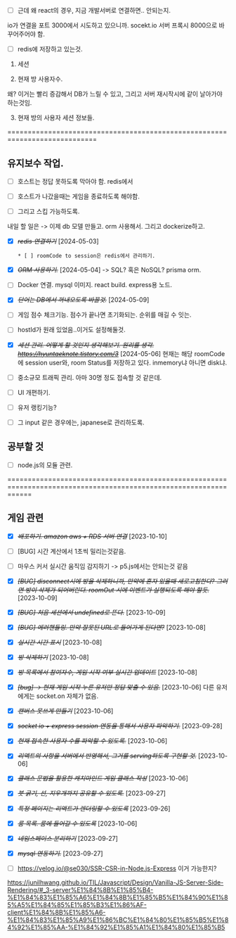 - [ ] 근데 왜 react의 경우, 지금 개발서버로 연결하면.. 안되는지.

io가 연결을 포트 3000에서 시도하고 있으니까. socekt.io 서버 프록시 8000으로 바꾸어주어야 함.

- [ ] redis에 저장하고 있는것.

1. 세션

2. 현재 방 사용자수.

왜? 이거는 빨리 증감해서 DB가 느릴 수 있고, 그리고 서버 재시작시에 같이 날아가야 하는것임.

3. 현재 방의 사용자 세션 정보들.

============================================================================

## 유지보수 작업.

- [ ] 호스트는 정답 못하도록 막아야 함. redis에서

- [ ] 호스트가 나갔을때는 게임을 종료하도록 해야함.

- [ ] 그리고 스킵 가능하도록.

내일 할 일은 -> 이제 db 모델 만들고. orm 사용해서. 그리고 dockerize하고.

- [x] ~~_redis 연결하기_~~ [2024-05-03]

      * [ ] roomCode to session은 redis에서 관리하기.

- [x] ~~_ORM 사용하기._~~ [2024-05-04]
      -> SQL? 혹은 NoSQL? prisma orm.

* [ ] Docker 연결. mysql 이미지. react build. express용 노드.

- [x] ~~_단어는 DB에서 꺼내오도록 바꿀것._~~ [2024-05-09]

* [ ] 게임 점수 체크기능. 점수가 끝나면 초기화되는. 순위를 매길 수 잇는.

* [ ] hostId가 원래 있었음..이거도 설정해둘것.

- [x] ~~_세션 관리. 어떻게 할 것인지 생각해보기. 원리를 생각. https://hyuntaeknote.tistory.com/3_~~ [2024-05-06]
      현재는 해당 roomCode에 session user와, room Status를 저장하고 있다.
      inmemory냐 아니면 disk냐.

* [ ] 중소규모 트래픽 관리. 아마 30명 정도 접속할 것 같은데.

- [ ] UI 개편하기.

- [ ] 유저 랭킹기능?

- [ ] 그 input 같은 경우에는, japanese로 관리하도록.

## 공부할 것

- [ ] node.js의 모듈 관련.

==================================================================================================================

## 게임 관련

- [x] ~~_배포하기. amazon aws + RDS 서버 연결_~~ [2023-10-10]

* [ ] [BUG] 시간 계산에서 1초씩 밀리는것같음.

* [ ] 마우스 커서 실시간 움직임 감지하기 -> p5.js에서는 안되는것 같음

- [x] ~~_[BUG] disconnect시에 방을 삭제하니까, 만약에 혼자 있을때 새로고침한다? 그러면 방이 삭제가 되어버린다. roomOut 시에 이벤트가 실행되도록 해야 할듯._~~ [2023-10-09]

- [x] ~~_[BUG] 처음 세션에서 undefined로 뜬다._~~ [2023-10-09]

* [x] ~~_[BUG] 에러핸들링. 만약 잘못된 URL로 들어가게 된다면?_~~ [2023-10-08]

* [x] ~~_실시간 시간 표시_~~ [2023-10-08]

* [x] ~~_방 삭제하기_~~ [2023-10-08]

* [x] ~~_방 목록에서 참여자수, 게임 시작 여부 실시간 업데이트_~~ [2023-10-08]

- [x] ~~_[bug] -> 현재 게임 시작 누른 유저만 정답 맞출 수 있음._~~ [2023-10-06]
      다른 유저에게는 socket.on 자체가 없음.

* [x] ~~_캔버스 못쓰게 만들기_~~ [2023-10-06]

* [x] ~~_socket io + express session 연동을 통해서 사용자 파악하기._~~ [2023-09-28]

- [x] ~~_현재 접속한 사용자 수를 파악할 수 있도록._~~ [2023-10-06]

- [x] ~~_리액트의 사항을 서버에서 반영해서, 그거를 serving하도록 구현할 것._~~ [2023-10-06]

* [x] ~~_클래스 문법을 활용한 캐치마인드 게임 클래스 작성_~~ [2023-10-06]

* [x] ~~_붓 굵기, 선, 지우개까지 공유할 수 있도록._~~ [2023-09-27]

- [x] ~~_특정 페이지는 리액트가 렌더링할 수 있도록_~~ [2023-09-26]

- [x] ~~_룸 목록. 룸에 들어갈 수 있도록_~~ [2023-10-06]

- [x] ~~_네임스페이스 분리하기_~~ [2023-09-27]

- [x] ~~_mysql 연동하기._~~ [2023-09-27]

- [ ] https://velog.io/@se030/SSR-CSR-in-Node.js-Express
      이거 가능한지?

https://junilhwang.github.io/TIL/Javascript/Design/Vanilla-JS-Server-Side-Rendering/#_3-server%E1%84%8B%E1%85%B4-%E1%84%83%E1%85%A6%E1%84%8B%E1%85%B5%E1%84%90%E1%85%A5%E1%84%85%E1%85%B3%E1%86%AF-client%E1%84%8B%E1%85%A6-%E1%84%83%E1%85%A9%E1%86%BC%E1%84%80%E1%85%B5%E1%84%92%E1%85%AA-%E1%84%92%E1%85%A1%E1%84%80%E1%85%B5
